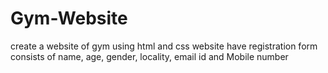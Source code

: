 # Gym-Website
create a website of gym  using html and css 
website have registration form consists of name, age, gender, locality, email id and Mobile number
